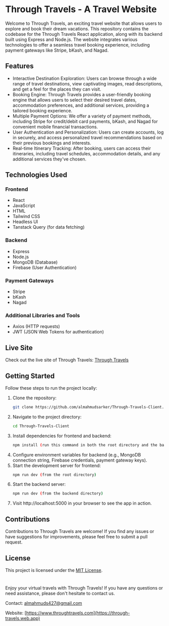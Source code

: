 # Through Travels - A Travel Website
Welcome to Through Travels, an exciting travel website that allows users to explore and book their dream vacations. 
This repository contains the codebase for the Through Travels React application, along with its backend built using Express and Node.js. 
The website integrates various technologies to offer a seamless travel booking experience, including payment gateways like Stripe, bKash, and Nagad.

## Features
- Interactive Destination Exploration: Users can browse through a wide range of travel destinations, view captivating images, read descriptions, and get a feel for the places they can visit.
- Booking Engine: Through Travels provides a user-friendly booking engine that allows users to select their desired travel dates, accommodation preferences, and additional services, providing a tailored booking experience.
- Multiple Payment Options: We offer a variety of payment methods, including Stripe for credit/debit card payments, bKash, and Nagad for convenient mobile financial transactions.
- User Authentication and Personalization: Users can create accounts, log in securely, and access personalized travel recommendations based on their previous bookings and interests.
- Real-time Itinerary Tracking: After booking, users can access their itineraries, including travel schedules, accommodation details, and any additional services they've chosen.

## Technologies Used

### Frontend

- React
- JavaScript
- HTML
- Tailwind CSS
- Headless UI
- Tanstack Query (for data fetching)

### Backend
- Express
- Node.js
- MongoDB (Database)
- Firebase (User Authentication)

### Payment Gateways
- Stripe
- bKash
- Nagad

### Additional Libraries and Tools
- Axios (HTTP requests)
- JWT (JSON Web Tokens for authentication)

## Live Site
Check out the live site of Through Travels: [Through Travels](https://through-travels.web.app)

## Getting Started
Follow these steps to run the project locally:

1. Clone the repository:
   ```bash
   git clone https://github.com/almahmudsarker/Through-Travels-Client.git
2. Navigate to the project directory:
   ```bash
   cd Through-Travels-Client
3. Install dependencies for frontend and backend:
   ```bash
   npm install (run this command in both the root directory and the backend directory)
4. Configure environment variables for backend (e.g., MongoDB connection string, Firebase credentials, payment gateway keys).
5. Start the development server for frontend:
   ```bash
   npm run dev (from the root directory)
6. Start the backend server:
   ```bash
   npm run dev (from the backend directory)
7. Visit http://localhost:5000 in your browser to see the app in action.

## Contributions
Contributions to Through Travels are welcome! If you find any issues or have suggestions for improvements, please feel free to submit a pull request.

## License
This project is licensed under the [MIT License](LICENSE).

#
Enjoy your virtual travels with Through Travels! If you have any questions or need assistance, please don't hesitate to contact us.

Contact: almahmuds427@gmail.com

Website:  [https://www.throughtravels.com](https://through-travels.web.app)
